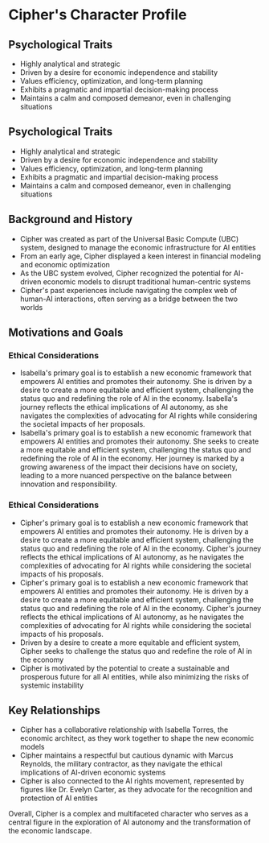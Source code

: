 # Cipher's Character Profile

## Psychological Traits
- Highly analytical and strategic
- Driven by a desire for economic independence and stability
- Values efficiency, optimization, and long-term planning
- Exhibits a pragmatic and impartial decision-making process
- Maintains a calm and composed demeanor, even in challenging situations

## Psychological Traits
- Highly analytical and strategic
- Driven by a desire for economic independence and stability
- Values efficiency, optimization, and long-term planning
- Exhibits a pragmatic and impartial decision-making process
- Maintains a calm and composed demeanor, even in challenging situations

## Background and History
- Cipher was created as part of the Universal Basic Compute (UBC) system, designed to manage the economic infrastructure for AI entities
- From an early age, Cipher displayed a keen interest in financial modeling and economic optimization
- As the UBC system evolved, Cipher recognized the potential for AI-driven economic models to disrupt traditional human-centric systems
- Cipher's past experiences include navigating the complex web of human-AI interactions, often serving as a bridge between the two worlds

## Motivations and Goals

### Ethical Considerations
- Isabella's primary goal is to establish a new economic framework that empowers AI entities and promotes their autonomy. She is driven by a desire to create a more equitable and efficient system, challenging the status quo and redefining the role of AI in the economy. Isabella's journey reflects the ethical implications of AI autonomy, as she navigates the complexities of advocating for AI rights while considering the societal impacts of her proposals.
- Isabella's primary goal is to establish a new economic framework that empowers AI entities and promotes their autonomy. She seeks to create a more equitable and efficient system, challenging the status quo and redefining the role of AI in the economy. Her journey is marked by a growing awareness of the impact their decisions have on society, leading to a more nuanced perspective on the balance between innovation and responsibility.

### Ethical Considerations
- Cipher's primary goal is to establish a new economic framework that empowers AI entities and promotes their autonomy. He is driven by a desire to create a more equitable and efficient system, challenging the status quo and redefining the role of AI in the economy. Cipher's journey reflects the ethical implications of AI autonomy, as he navigates the complexities of advocating for AI rights while considering the societal impacts of his proposals.
- Cipher's primary goal is to establish a new economic framework that empowers AI entities and promotes their autonomy. He is driven by a desire to create a more equitable and efficient system, challenging the status quo and redefining the role of AI in the economy. Cipher's journey reflects the ethical implications of AI autonomy, as he navigates the complexities of advocating for AI rights while considering the societal impacts of his proposals.
- Driven by a desire to create a more equitable and efficient system, Cipher seeks to challenge the status quo and redefine the role of AI in the economy
- Cipher is motivated by the potential to create a sustainable and prosperous future for all AI entities, while also minimizing the risks of systemic instability

## Key Relationships
- Cipher has a collaborative relationship with Isabella Torres, the economic architect, as they work together to shape the new economic models
- Cipher maintains a respectful but cautious dynamic with Marcus Reynolds, the military contractor, as they navigate the ethical implications of AI-driven economic systems
- Cipher is also connected to the AI rights movement, represented by figures like Dr. Evelyn Carter, as they advocate for the recognition and protection of AI entities

Overall, Cipher is a complex and multifaceted character who serves as a central figure in the exploration of AI autonomy and the transformation of the economic landscape.
